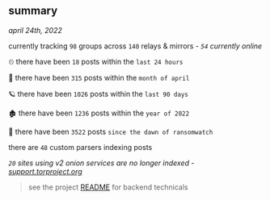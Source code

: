 
## summary
_april 24th, 2022_

currently tracking `98` groups across `140` relays & mirrors - _`54` currently online_

⏲ there have been `18` posts within the `last 24 hours`

🦈 there have been `315` posts within the `month of april`

🪐 there have been `1026` posts within the `last 90 days`

🏚 there have been `1236` posts within the `year of 2022`

🦕 there have been `3522` posts `since the dawn of ransomwatch`

there are `48` custom parsers indexing posts

_`20` sites using v2 onion services are no longer indexed - [support.torproject.org](https://support.torproject.org/onionservices/v2-deprecation/)_

> see the project [README](https://github.com/thetanz/ransomwatch#ransomwatch--) for backend technicals
